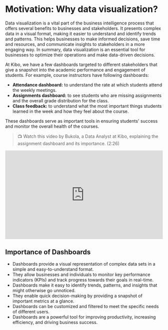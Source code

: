 # Motivation: Why data visualization?

Data visualization is a vital part of the business intelligence process that offers several benefits to businesses and stakeholders. It presents complex data in a visual format, making it easier to understand and identify trends and patterns. This helps businesses to make informed decisions, save time and resources, and communicate insights to stakeholders in a more engaging way. In summary, data visualization is an essential tool for businesses to optimize their operations and make data-driven decisions.

At Kibo, we have a few dashboards targeted to different stakeholders that give a snapshot into the academic performance and engagement of students. For example, course instructors have following dashboards:

- **Attendance dashboard:** to understand the rate at which students attend the weekly meetings.
- **Assignments dashboard:** to see students who are missing assignments and the overall grade distribution for the class.
- **Class feedback:** to understand what the most important things students learned in the week and how they feel about the course.

These dashboards serve as important tools in ensuring students' success and monitor the overall health of the courses.

> 📺 Watch this video by Bukola, a Data Analyst at Kibo, explaining the assignment dashboard and its importance. (2:26)

<div style="position: relative; padding-bottom: 56.25%; height: 0;"><iframe width="560" height="315" src="https://www.youtube.com/embed/P5rWYAeliZM" title="How Kibo uses dashboards to present information to stakeholders" frameborder="0" allow="accelerometer; autoplay; clipboard-write; encrypted-media; gyroscope; picture-in-picture; web-share" allowfullscreen style="position: absolute; top: 0; left: 0; width: 100%; height: 100%;"></iframe></div>

## Importance of Dashboards

- Dashboards provide a visual representation of complex data sets in a simple and easy-to-understand format.
- They allow businesses and individuals to monitor key performance indicators (KPIs) and track progress towards their goals in real-time.
- Dashboards make it easy to identify trends, patterns, and insights that might otherwise go unnoticed.
- They enable quick decision-making by providing a snapshot of important metrics at a glance.
- Dashboards can be customized and filtered to meet the specific needs of different users.
- Dashboards are a powerful tool for improving productivity, increasing efficiency, and driving business success.